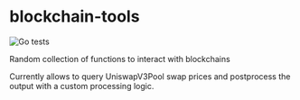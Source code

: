 # blockchain-tools
![Go tests](https://github.com/SaremS/blockchain-tools/actions/workflows/go.yml/badge.svg)


Random collection of functions to interact with blockchains

Currently allows to query UniswapV3Pool swap prices and postprocess the output with a custom processing logic.
